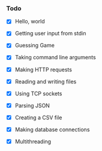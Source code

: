 ### Todo

  - [x] Hello, world
  - [x] Getting user input from stdin
  - [x] Guessing Game
  - [x] Taking command line arguments
  - [x] Making HTTP requests
  - [x] Reading and writing files
  - [x] Using TCP sockets
  - [x] Parsing JSON
  - [x] Creating a CSV file
  - [x] Making database connections
  - [x] Multithreading
 
